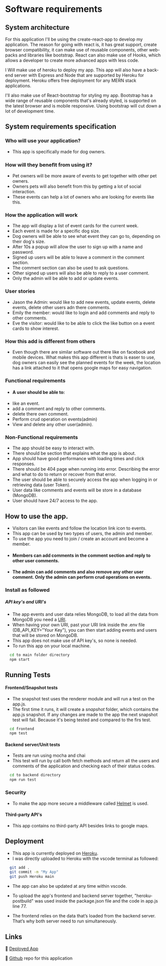 #  Software requirements

## System architecture
For this application I'll be using the create-react-app to develop my application.
The reason for going with react is, it has great support, create browser compatibility,
it can make use of reusable components, other web-packs and libraries like bootstrap.
React can also make use of Hooks, which allows a developer to create more advanced apps
with less code.

I Will make use of heroku to deploy my app. This app will also have a back-end server
with Express and Node that are supported by Heroku for deployment. Heroku offers free
deployment for any MERN stack applications.

I'll also make use of React-bootstrap for styling my app. Bootstrap has a wide range
of reusable components that's already styled, is supported on the latest browser and
is mobile responsive. Using bootstrap will cut down a lot of development time.


## System requirements specification

### Who will use your application?
- This app is specifically made for dog owners.

### How will they beneﬁt from using it?
- Pet owners will be more aware of events to get together with other pet owners.
- Owners pets will also benefit from this by getting a lot of social interaction.
- These events can help a lot of owners who are looking for events like this.  

### How the application will work
-   The app will display a list of event cards for the current week.
-   Each event is made for a specific dog size.
-   Dog owners will be able to see what event they can go to, depending on their dog's size.
-   After 10s a popup will allow the user to sign up with a name and password.
-   Signed up users will be able to leave a comment in the comment section.
-   The comment section can also be used to ask questions.
-   Other signed up users will also be able to reply to a user comment.
-   Only the admin will be able to add or update events.

### User stories
- Jason the Admin: would like to add new events, update events, delete events, delete other users adn there comments.
- Emily the member: would like to login and add comments and reply to other comments.
- Eve the visitor: would like to be able to click the like button on a event cards to show interest.

### How this add is different from others
- Even though there are similar software out there like on facebook and mobile devices. What makes this app
  different is thats is easer to use, dog owners can easily see the planned events for the week, the location has a link
  attached to it that opens google maps for easy navigation.

### Functional requirements
- #### A user should be able to:  
- like an event.
- add a comment and reply to other comments.
- delete there own comment.
- Perform crud operation on events(admin)
- View and delete any other user(admin).

### Non-Functional requirements
-	The app should be easy to interact with.
-	There should be section that explains what the app is about.
- App should have good performance with loading times and click responses.
-	There should be 404 page when running into error. Describing the error and what to do to return or recover from that error.
-	The user should be able to securely access the app when logging in or retrieving data (user Token).
- User data like comments and events will be store in a database (MongoDB).
- User should have 24/7 access to the app.

## How to use the app.
- Visitors can like events and follow the location link icon to events.
- This app can be used by two types of users, the admin and member.
- To use the app you need to join / create an account and become a member.
- #### Members  can add comments in the comment section and reply to other user comments.
- #### The admin can add comments and also remove any other user comment. Only the admin can perform crud operations on events.


### Install as followed
##### API key's and URI's
- The app events and user data relies MongoDB, to load all the data from MongoDB you need a [URI](https://www.mongodb.com/docs/manual/reference/connection-string/).
- When having your own URI, past your URI link inside the .env file (DB_API_KEY="Your Key"), you can then start adding events and users that will be stored on MongoDB.
- This app does not make use of API key's, so none is needed.
- To run this app on your local machine.

```bash
  cd to main folder directory
  npm start
```

## Running Tests
#### Frontend/Snapshot tests
- The snapshot test uses the renderer module and will run a test on the app.js.
- The first time it runs, it will create a _snapshot_ folder, which contains the app.js snapshot. If any changes are made to the app the next snapshot test will fail. Because it's being tested and compared to the firs test.
```bash
  cd frontend
  npm test
```

#### Backend server/Unit tests
- Tests are run using mocha and chai
- This test will run by call both fetch methods and return all the users and comments of the application and checking each of their status codes.
```bash
  cd to backend directory
  npm run test
```

### Security
- To make the app more secure a middleware called [Helmet](https://www.npmjs.com/package/helmet) is used.

#### Third-party API's 
- This app contains no third-party API besides links to google maps.

## Deployment

- This app is currently deployed on [Heroku](https://dashboard.heroku.com/).
- I was directly uploaded to Heroku with the vscode terminal as followed:
```bash
  git add .
  git commit -m "My App"
  git push Heroku main 
```
- The app can also be updated at any time within vscode.

- To upload the app's frontend and backend server together, "heroku-postbuild" was used inside the package.json file and the code in app.js line 77.
- The frontend relies on the data that’s loaded from the backend server. That’s why both server need to run simultaneously.

## Links

🔗 [Deployed App](https://dogeventplanner.herokuapp.com/)

🔗 [Github](https://github.com/JasonMorta/doggy-event-planner) repo for this application

